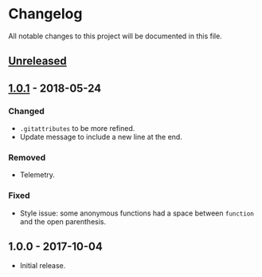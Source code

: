 # Changelog
All notable changes to this project will be documented in this file.

## [Unreleased]

## [1.0.1] - 2018-05-24
### Changed
- `.gitattributes` to be more refined.
- Update message to include a new line at the end.

### Removed
- Telemetry.

### Fixed
- Style issue: some anonymous functions had a space between `function` and the open parenthesis.

## 1.0.0 - 2017-10-04
- Initial release.

[Unreleased]: https://github.com/Timmy/ulx-encore/compare/v1.0.1...HEAD
[1.0.1]: https://github.com/olivierlacan/keep-a-changelog/compare/v1.0.0...v1.0.1
